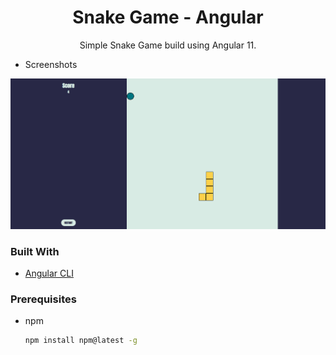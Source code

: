 <p align="center">
  <h1 align="center">Snake Game - Angular</h1>

  <p align="center">
    Simple Snake Game build using Angular 11. 
</p>

* Screenshots

![Mobile](/Screenshot.jpg)

### Built With

* [Angular CLI](https://github.com/angular/angular-cli)

### Prerequisites

* npm
  ```sh
  npm install npm@latest -g
  ```

